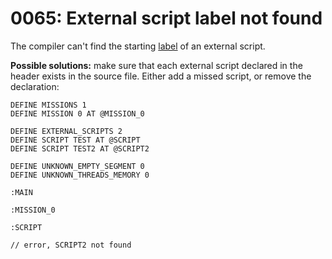 # 0065: External script label not found

The compiler can't find the starting [label](../../coding/data-types.md#labels) of an external script.

**Possible solutions:** make sure that each external script declared in the header exists in the source file. Either add a missed script, or remove the declaration:

```
DEFINE MISSIONS 1
DEFINE MISSION 0 AT @MISSION_0

DEFINE EXTERNAL_SCRIPTS 2
DEFINE SCRIPT TEST AT @SCRIPT
DEFINE SCRIPT TEST2 AT @SCRIPT2

DEFINE UNKNOWN_EMPTY_SEGMENT 0
DEFINE UNKNOWN_THREADS_MEMORY 0

:MAIN

:MISSION_0

:SCRIPT

// error, SCRIPT2 not found
```

